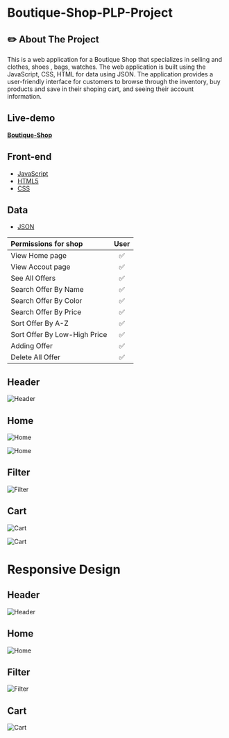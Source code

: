 # Boutique-Shop-PLP-Project

## :pencil2: About The Project 

This is a web application for a Boutique Shop that specializes in selling and clothes, shoes , bags, watches. The web application is built using the JavaScript, CSS, HTML for data using JSON. The application provides a user-friendly interface for customers to browse through the inventory, buy products and save in their shoping cart, and seeing their account information.


## Live-demo

**[Boutique-Shop](https://boutique-shop-plp-project.netlify.app/)**

## Front-end
- [JavaScript](https://developer.mozilla.org/en-US/docs/Web/JavaScript)
- [HTML5](https://developer.mozilla.org/en-US/docs/Glossary/HTML5)
- [CSS](https://developer.mozilla.org/en-US/docs/Web/CSS)

## Data
- [JSON](https://developer.mozilla.org/en-US/docs/Learn/JavaScript/Objects/JSON)


 | **Permissions for shop**    | User |
| :--------------------------    | :---: | 
| View Home page                 | ✅   | 
| View Accout page               | ✅   | 
| See All Offers                 | ✅   | 
| Search Offer By Name           | ✅   |
| Search Offer By Color          | ✅   |
| Search Offer By Price          | ✅   |
| Sort Offer By A-Z              | ✅   |
| Sort Offer By Low-High Price   | ✅   |
| Adding Offer                   | ✅   |  
| Delete All Offer               | ✅   | 

## Header 

![Header]()

## Home 

![Home]()

![Home]()

## Filter

![Filter]()

## Cart 

![Cart]()

![Cart]()

# Responsive Design

## Header 

![Header]()

## Home 

![Home]()

## Filter

![Filter]()

## Cart 

![Cart]()
